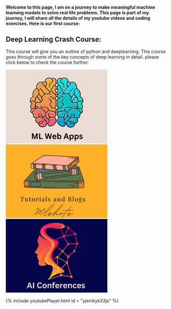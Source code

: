 #### Welcome to this page, I am on a journey to make meaningful machine learning models to solve real life problems. This page is part of my journey, I will share all the details of my youtube videos and coding exercises. Here is our first course: 

## Deep Learning Crash Course: 
This course will give you an outline of python and deeplearning. This course goes through some of the key concepts of deep learning in detail. please click below to check the course further. 


[<img alt="Image 1" width="320px" src="1.png" />](https://mlshots.live/Deep-Learning-Course/)
[<img alt="Image 2" width="320px" src="2.png" />](https://mlshots.live/Deep-Learning-Course/)
[<img alt="Image 3" width="320px" src="3.png" />](https://mlshots.live/Deep-Learning-Course/)




{% include youtubePlayer.html id = "yjemkykX3js" %}




